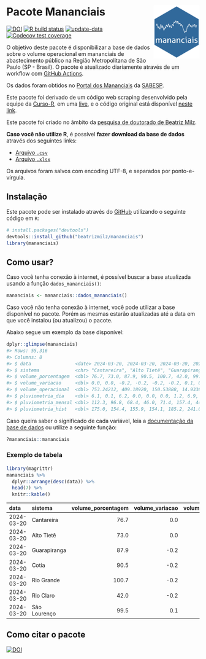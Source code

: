 
<!-- README.md is generated from README.Rmd. Please edit that file -->

# Pacote Mananciais <img src="man/figures/hexlogo.png" align="right" width = "120px"/>

<!-- badges: start -->

[![DOI](https://zenodo.org/badge/DOI/10.5281/zenodo.4733056.svg)](https://doi.org/10.5281/zenodo.4733056)
[![R build
status](https://github.com/beatrizmilz/mananciais/workflows/R-CMD-check/badge.svg)](https://github.com/beatrizmilz/mananciais/actions)
[![update-data](https://github.com/beatrizmilz/mananciais/actions/workflows/2-update_data.yaml/badge.svg)](https://github.com/beatrizmilz/mananciais/actions/workflows/2-update_data.yaml)
[![Codecov test
coverage](https://codecov.io/gh/beatrizmilz/mananciais/branch/master/graph/badge.svg)](https://codecov.io/gh/beatrizmilz/mananciais?branch=master)
<!-- badges: end -->

O objetivo deste pacote é disponibilizar a base de dados sobre o volume
operacional em mananciais de abastecimento público na Região
Metropolitana de São Paulo (SP - Brasil). O pacote é atualizado
diariamente através de um workflow com [GitHub
Actions](https://github.com/beatrizmilz/mananciais/actions).

Os dados foram obtidos no [Portal dos
Mananciais](http://mananciais.sabesp.com.br/Situacao) da
[SABESP](http://site.sabesp.com.br/site/Default.aspx).

Este pacote foi derivado de um código web scraping desenvolvido pela
equipe da [Curso-R](https://www.curso-r.com/), em uma
[live](https://youtu.be/jvZIxrMmOcQ), e o código original está
disponível [neste
link](https://github.com/curso-r/lives/blob/master/drafts/20200730_scraper_sabesp.R).

Este pacote foi criado no âmbito da [pesquisa de doutorado de Beatriz
Milz](https://beatrizmilz.github.io/tese/).

**Caso você não utilize R**, é possível **fazer download da base de
dados** através dos seguintes links:

- [Arquivo
  `.csv`](https://github.com/beatrizmilz/mananciais/raw/master/inst/extdata/mananciais.csv)
- [Arquivo
  `.xlsx`](https://github.com/beatrizmilz/mananciais/blob/master/inst/extdata/mananciais.xlsx?raw=true)

Os arquivos foram salvos com encoding UTF-8, e separados por
ponto-e-vírgula.

## Instalação

Este pacote pode ser instalado através do [GitHub](https://github.com/)
utilizando o seguinte código em `R`:

``` r
# install.packages("devtools")
devtools::install_github("beatrizmilz/mananciais")
library(mananciais)
```

## Como usar?

Caso você tenha conexão à internet, é possível buscar a base atualizada
usando a função `dados_mananciais()`:

``` r
mananciais <- mananciais::dados_mananciais() 
```

Caso você não tenha conexão à internet, você pode utilizar a base
disponível no pacote. Porém as mesmas estarão atualizadas até a data em
que você instalou (ou atualizou) o pacote.

Abaixo segue um exemplo da base disponível:

``` r
dplyr::glimpse(mananciais)
#> Rows: 55,316
#> Columns: 8
#> $ data                <date> 2024-03-20, 2024-03-20, 2024-03-20, 2024-03-20, 2…
#> $ sistema             <chr> "Cantareira", "Alto Tietê", "Guarapiranga", "Cotia…
#> $ volume_porcentagem  <dbl> 76.7, 73.0, 87.9, 90.5, 100.7, 42.0, 99.5, 76.7, 7…
#> $ volume_variacao     <dbl> 0.0, 0.0, -0.2, -0.2, -0.2, -0.2, 0.1, 0.0, 0.2, 0…
#> $ volume_operacional  <dbl> 753.24212, 409.18920, 150.53888, 14.93361, 112.947…
#> $ pluviometria_dia    <dbl> 6.1, 0.1, 6.2, 0.0, 0.0, 0.0, 1.2, 6.9, 9.4, 21.4,…
#> $ pluviometria_mensal <dbl> 112.3, 96.8, 68.4, 46.0, 71.4, 157.4, 44.4, 106.2,…
#> $ pluviometria_hist   <dbl> 175.0, 154.4, 155.9, 154.1, 185.2, 241.0, 198.9, 1…
```

Caso queira saber o significado de cada variável, leia a [documentação
da base de
dados](https://beatrizmilz.github.io/mananciais/reference/mananciais.html)
ou utilize a seguinte função:

``` r
?mananciais::mananciais
```

### Exemplo de tabela

``` r
library(magrittr)
mananciais %>% 
  dplyr::arrange(desc(data)) %>% 
  head(7) %>%
  knitr::kable()
```

| data       | sistema      | volume_porcentagem | volume_variacao | volume_operacional | pluviometria_dia | pluviometria_mensal | pluviometria_hist |
|:-----------|:-------------|-------------------:|----------------:|-------------------:|-----------------:|--------------------:|------------------:|
| 2024-03-20 | Cantareira   |               76.7 |             0.0 |          753.24212 |              6.1 |               112.3 |             175.0 |
| 2024-03-20 | Alto Tietê   |               73.0 |             0.0 |          409.18920 |              0.1 |                96.8 |             154.4 |
| 2024-03-20 | Guarapiranga |               87.9 |            -0.2 |          150.53888 |              6.2 |                68.4 |             155.9 |
| 2024-03-20 | Cotia        |               90.5 |            -0.2 |           14.93361 |              0.0 |                46.0 |             154.1 |
| 2024-03-20 | Rio Grande   |              100.7 |            -0.2 |          112.94709 |              0.0 |                71.4 |             185.2 |
| 2024-03-20 | Rio Claro    |               42.0 |            -0.2 |            5.74010 |              0.0 |               157.4 |             241.0 |
| 2024-03-20 | São Lourenço |               99.5 |             0.1 |           88.36819 |              1.2 |                44.4 |             198.9 |

## Como citar o pacote

[![DOI](https://zenodo.org/badge/DOI/10.5281/zenodo.4733056.svg)](https://doi.org/10.5281/zenodo.4733056)
